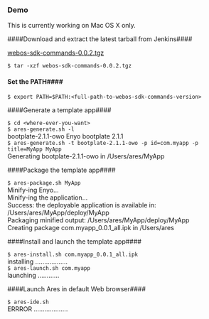 ### Demo

This is currently working on Mac OS X only.

####Download and extract the latest tarball from Jenkins####

[webos-sdk-commands-0.0.2.tgz](http://cloudhudson.palm.com/view/enyo/job/Enyo-package-ares-tools/lastSuccessfulBuild/artifact/webos-sdk-commands/webos-sdk-commands-0.0.2.tgz)


`$ tar -xzf webos-sdk-commands-0.0.2.tgz`


#### Set the PATH####


`$ export PATH=$PATH:<full-path-to-webos-sdk-commands-version>       ` 
	
####Generate a template app####


`$ cd <where-ever-you-want>`  
`$ ares-generate.sh -l`  
bootplate-2.1.1-owo	Enyo bootplate 2.1.1  
`$ ares-generate.sh -t bootplate-2.1.1-owo -p id=com.myapp -p title=MyApp MyApp`  
Generating bootplate-2.1.1-owo in /Users/ares/MyApp


####Package the template app####

`$ ares-package.sh MyApp`  
Minify-ing Enyo...  
Minify-ing the application...  
Success:  the deployable application is available in:  /Users/ares/MyApp/deploy/MyApp  
Packaging minified output: /Users/ares/MyApp/deploy/MyApp  
Creating package com.myapp_0.0.1_all.ipk in /Users/ares


####Install and launch the template app####

`$ ares-install.sh com.myapp_0.0.1_all.ipk  `  
installing ………………  
`$ ares-launch.sh com.myapp`  
launching ………… 

####Launch Ares in default Web browser####

`$ ares-ide.sh`  
ERRROR ……………….